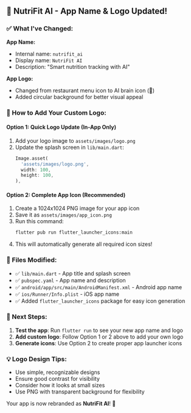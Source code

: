 ## 📱 NutriFit AI - App Name & Logo Updated!

### ✅ What I've Changed:

**App Name:**

- Internal name: `nutrifit_ai`
- Display name: `NutriFit AI`
- Description: "Smart nutrition tracking with AI"

**App Logo:**

- Changed from restaurant menu icon to AI brain icon (🧠)
- Added circular background for better visual appeal

### 🎨 How to Add Your Custom Logo:

#### Option 1: Quick Logo Update (In-App Only)

1. Add your logo image to `assets/images/logo.png`
2. Update the splash screen in `lib/main.dart`:
   ```dart
   Image.asset(
     'assets/images/logo.png',
     width: 100,
     height: 100,
   ),
   ```

#### Option 2: Complete App Icon (Recommended)

1. Create a 1024x1024 PNG image for your app icon
2. Save it as `assets/images/app_icon.png`
3. Run this command:
   ```bash
   flutter pub run flutter_launcher_icons:main
   ```
4. This will automatically generate all required icon sizes!

### 🔧 Files Modified:

- ✅ `lib/main.dart` - App title and splash screen
- ✅ `pubspec.yaml` - App name and description
- ✅ `android/app/src/main/AndroidManifest.xml` - Android app name
- ✅ `ios/Runner/Info.plist` - iOS app name
- ✅ Added `flutter_launcher_icons` package for easy icon generation

### 🚀 Next Steps:

1. **Test the app**: Run `flutter run` to see your new app name and logo
2. **Add custom logo**: Follow Option 1 or 2 above to add your own logo
3. **Generate icons**: Use Option 2 to create proper app launcher icons

### 💡 Logo Design Tips:

- Use simple, recognizable designs
- Ensure good contrast for visibility
- Consider how it looks at small sizes
- Use PNG with transparent background for flexibility

Your app is now rebranded as **NutriFit AI**! 🎉
